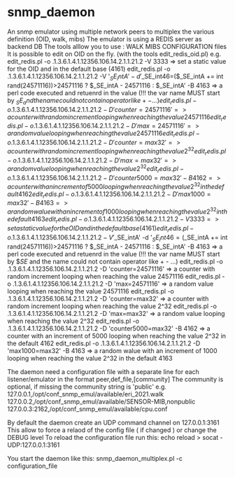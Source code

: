 # snmp_daemon
An snmp emulator using multiple network peers to multiplex the various definition (OID, walk, mibs)
The emulator is using a REDIS server as backend DB
The tools alllow you to use : WALK
                              MIBS
                              CONFIGURATION files
It is possible to edit on OID on the fly. (with the tools edit_redis_oid.pl)
e.g.
            edit_redis.pl -o  .1.3.6.1.4.1.12356.106.14.2.1.1.21.2 -V 3333
                => set a static value for the OID and in the default base (4161)
            edit_redis.pl -o  .1.3.6.1.4.1.12356.106.14.2.1.1.21.2 -V '$_SE_intA' -d '$_SE_int46=($_SE_intA += int rand(24571116))>24571116 ? $_SE_intA - 24571116 : $_SE_intA' -B 4163
                => a perl code executed and retuenrd in the value (!!! the var name MUST start by $_SE_ and the name could not contain operator like + - ...)
            edit_redis.pl -o  .1.3.6.1.4.1.12356.106.14.2.1.1.21.2 -D 'counter=24571116'
                => a counter with random increment looping when reaching the value 24571116
            edit_redis.pl -o  .1.3.6.1.4.1.12356.106.14.2.1.1.21.2 -D 'max=24571116'
                => a random value looping when reaching the value 24571116
            edit_redis.pl -o  .1.3.6.1.4.1.12356.106.14.2.1.1.21.2 -D 'counter=max32'
                => a counter with random increment looping when reaching the value 2^32
            edit_redis.pl -o  .1.3.6.1.4.1.12356.106.14.2.1.1.21.2 -D 'max=max32'
                => a random value looping when reaching the value 2^32
            edit_redis.pl -o  .1.3.6.1.4.1.12356.106.14.2.1.1.21.2 -D 'counter5000=max32'  -B 4162
                => a counter with an increment of 5000 looping when reaching the value 2^32 in the default 4162
            edit_redis.pl -o  .1.3.6.1.4.1.12356.106.14.2.1.1.21.2 -D 'max1000=max32'  -B 4163
                => a random walue with an increment of 1000 looping when reaching the value 2^32  in the default 4163
            edit_redis.pl -o  .1.3.6.1.4.1.12356.106.14.2.1.1.21.2 -V 3333
                => set a static value for the OID and in the default base (4161)
            edit_redis.pl -o  .1.3.6.1.4.1.12356.106.14.2.1.1.21.2 -V '$_SE_intA' -d '$_SE_int46=($_SE_intA += int rand(24571116))>24571116 ? $_SE_intA - 24571116 : $_SE_intA' -B 4163
                => a perl code executed and retuenrd in the value (!!! the var name MUST start by $_SE_ and the name could not contain operator like + - ...)
            edit_redis.pl -o  .1.3.6.1.4.1.12356.106.14.2.1.1.21.2 -D 'counter=24571116'
                => a counter with random increment looping when reaching the value 24571116
            edit_redis.pl -o  .1.3.6.1.4.1.12356.106.14.2.1.1.21.2 -D 'max=24571116'
                => a random value looping when reaching the value 24571116
            edit_redis.pl -o  .1.3.6.1.4.1.12356.106.14.2.1.1.21.2 -D 'counter=max32'
                => a counter with random increment looping when reaching the value 2^32
            edit_redis.pl -o  .1.3.6.1.4.1.12356.106.14.2.1.1.21.2 -D 'max=max32'
                => a random value looping when reaching the value 2^32
            edit_redis.pl -o  .1.3.6.1.4.1.12356.106.14.2.1.1.21.2 -D 'counter5000=max32'  -B 4162
                => a counter with an increment of 5000 looping when reaching the value 2^32 in the default 4162
            edit_redis.pl -o  .1.3.6.1.4.1.12356.106.14.2.1.1.21.2 -D 'max1000=max32'  -B 4163
                => a random walue with an increment of 1000 looping when reaching the value 2^32  in the default 4163


The daemon need a configuration file with a separate line for each listener/emulator in the format  peer,def_file,[community]
The community is optional, if missing the community string is 'public'
  e.g.
      127.0.0.1,/opt/conf_snmp_emul/available/eri_2021.walk
      127.0.0.2,/opt/conf_snmp_emul/available/SENSOR-MIB,nonpublic
      127.0.0.3:2162,/opt/conf_snmp_emul/available/cpu.conf

By default the daemon create an UDP command channel on 127.0.0.1:3161
This allow to force a relaod of the config file ( if changed )  or change the DEBUG level
  To reload the configuration file run this:
      echo reload > socat - UDP:127.0.0.1:3161

You start the daemon like this:
      snmp_daemon_multiplex.pl -c configuration_file






